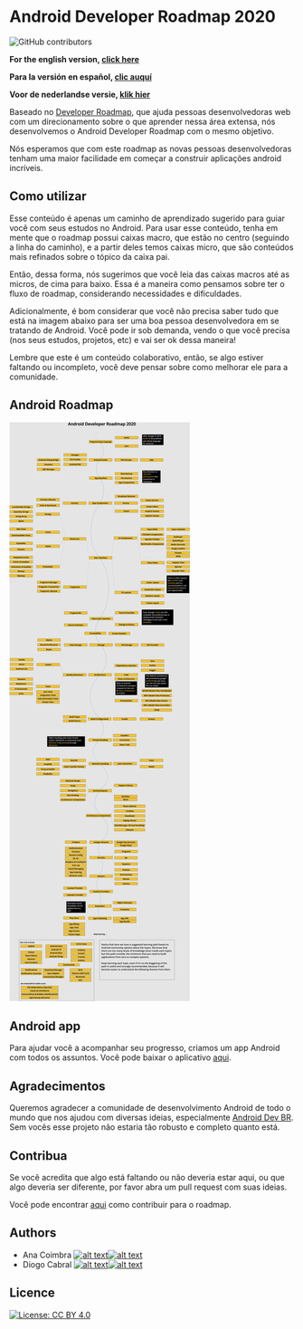 # Android Developer Roadmap 2020

![GitHub contributors](https://img.shields.io/github/contributors/anacoimbrag/android-developer-roadmap.svg?style=flat-square)

**For the english version, [click here](./README.md)**

**Para la versión en español, [clic auquí](./README_ES.md)**

**Voor de nederlandse versie, [klik hier](./README_NL.md)**

Baseado no [Developer Roadmap](https://github.com/kamranahmedse/developer-roadmap), que ajuda pessoas desenvolvedoras web com um direcionamento sobre o que aprender nessa área extensa, nós desenvolvemos o Android Developer Roadmap com o mesmo objetivo.

Nós esperamos que com este roadmap as novas pessoas desenvolvedoras tenham uma maior facilidade em começar a construir aplicações android incríveis.

## Como utilizar

Esse conteúdo é apenas um caminho de aprendizado sugerido para guiar você com seus estudos no Android. Para usar esse conteúdo, tenha em mente que o roadmap possui caixas macro, que estão no centro (seguindo a linha do caminho), e a partir deles temos caixas micro, que são conteúdos mais refinados sobre o tópico da caixa pai.

Então, dessa forma, nós sugerimos que você leia das caixas macros até as micros, de cima para baixo. Essa é a maneira como pensamos sobre ter o fluxo de roadmap, considerando necessidades e dificuldades.

Adicionalmente, é bom considerar que você não precisa saber tudo que está na imagem abaixo para ser uma boa pessoa desenvolvedora em se tratando de Android. Você pode ir sob demanda, vendo o que você precisa (nos seus estudos, projetos, etc) e vai ser ok dessa maneira!

Lembre que este é um conteúdo colaborativo, então, se algo estiver faltando ou incompleto, você deve pensar sobre como melhorar ele para a comunidade.

## Android Roadmap

![Android Roadmap](./images/android_roadmap.png)

## Android app

Para ajudar você a acompanhar seu progresso, criamos um app Android com todos os assuntos. Você pode baixar o aplicativo [aqui](https://play.google.com/store/apps/details?id=com.fren.androiddeveloperroadmap).

## Agradecimentos

Queremos agradecer a comunidade de desenvolvimento Android de todo o mundo que nos ajudou com diversas ideias, especialmente [Android Dev BR](https://github.com/androiddevbr). Sem vocês esse projeto não estaria tão robusto e completo quanto está.

## Contribua

Se você acredita que algo está faltando ou não deveria estar aqui, ou que algo deveria ser diferente, por favor abra um pull request com suas ideias.

Você pode encontrar [aqui](./docs/contributing_pt_br.md) como contribuir para o roadmap.

## Authors

[1.1]: http://i.imgur.com/wWzX9uB.png "me siga no twitter"
[2.1]: http://i.imgur.com/9I6NRUm.png "me siga no github"

[1]: https://twitter.com/anacoimbrag
[2]: https://github.com/anacoimbrag
[3]: https://twitter.com/DrCabrales
[4]: https://github.com/drcabral/

- Ana Coimbra [![alt text][1.1]][1][![alt text][2.1]][2]
- Diogo Cabral [![alt text][1.1]][3][![alt text][2.1]][4]

## Licence

[![License: CC BY 4.0](https://img.shields.io/badge/License-CC%20BY%204.0-lightgrey.svg)](https://creativecommons.org/licenses/by/4.0/)
